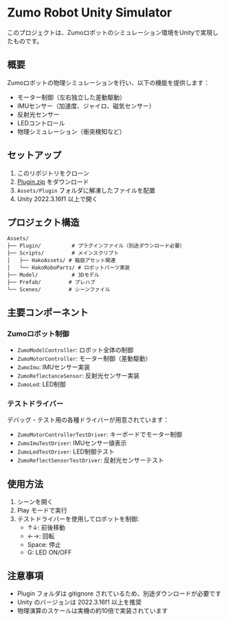 # Zumo Robot Unity Simulator

このプロジェクトは、Zumoロボットのシミュレーション環境をUnityで実現したものです。

## 概要

Zumoロボットの物理シミュレーションを行い、以下の機能を提供します：

- モーター制御（左右独立した差動駆動）
- IMUセンサー（加速度、ジャイロ、磁気センサー）
- 反射光センサー
- LEDコントロール
- 物理シミュレーション（衝突検知など）

## セットアップ

1. このリポジトリをクローン
2. [Plugin.zip](https://example.com/plugin/download/link) をダウンロード
3. `Assets/Plugin` フォルダに解凍したファイルを配置
4. Unity 2022.3.16f1 以上で開く

## プロジェクト構造

```
Assets/
├── Plugin/          # プラグインファイル（別途ダウンロード必要）
├── Scripts/         # メインスクリプト
│   ├── HakoAssets/ # 箱庭アセット関連
│   └── HakoRoboParts/ # ロボットパーツ実装
├── Model/           # 3Dモデル
├── Prefab/         # プレハブ
└── Scenes/         # シーンファイル
```

## 主要コンポーネント

### Zumoロボット制御

- `ZumoModelController`: ロボット全体の制御
- `ZumoMotorController`: モーター制御（差動駆動）
- `ZumoImu`: IMUセンサー実装
- `ZumoReflectanceSensor`: 反射光センサー実装
- `ZumoLed`: LED制御

### テストドライバー

デバッグ・テスト用の各種ドライバーが用意されています：

- `ZumoMotorControllerTestDriver`: キーボードでモーター制御
- `ZumoImuTestDriver`: IMUセンサー値表示
- `ZumoLedTestDriver`: LED制御テスト
- `ZumoReflectSensorTestDriver`: 反射光センサーテスト

## 使用方法

1. シーンを開く
2. Play モードで実行
3. テストドライバーを使用してロボットを制御:
   - ↑↓: 前後移動
   - ←→: 回転
   - Space: 停止
   - G: LED ON/OFF

## 注意事項

- Plugin フォルダは gitignore されているため、別途ダウンロードが必要です
- Unity のバージョンは 2022.3.16f1 以上を推奨
- 物理演算のスケールは実機の約10倍で実装されています